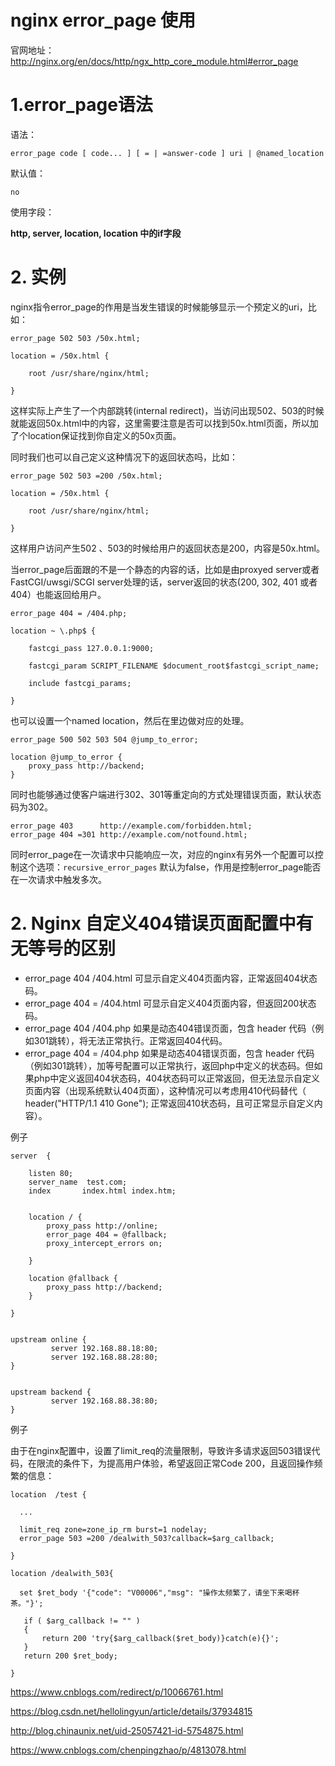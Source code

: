 # nginx error_page 使用



官网地址：http://nginx.org/en/docs/http/ngx_http_core_module.html#error_page

# 1.error_page语法

语法：

```
error_page code [ code... ] [ = | =answer-code ] uri | @named_location 
```

默认值：

```
no 
```

使用字段：

**http, server, location, location 中的if字段** 

# 2. 实例

nginx指令error_page的作用是当发生错误的时候能够显示一个预定义的uri，比如：

```
error_page 502 503 /50x.html;

location = /50x.html {

    root /usr/share/nginx/html;

}   
```

这样实际上产生了一个内部跳转(internal redirect)，当访问出现502、503的时候就能返回50x.html中的内容，这里需要注意是否可以找到50x.html页面，所以加了个location保证找到你自定义的50x页面。

同时我们也可以自己定义这种情况下的返回状态吗，比如：

```
error_page 502 503 =200 /50x.html;

location = /50x.html {

    root /usr/share/nginx/html;

}   
```

这样用户访问产生502 、503的时候给用户的返回状态是200，内容是50x.html。

当error_page后面跟的不是一个静态的内容的话，比如是由proxyed server或者FastCGI/uwsgi/SCGI server处理的话，server返回的状态(200, 302, 401 或者 404）也能返回给用户。

```
error_page 404 = /404.php;

location ~ \.php$ {

    fastcgi_pass 127.0.0.1:9000;

    fastcgi_param SCRIPT_FILENAME $document_root$fastcgi_script_name;

    include fastcgi_params;

}   
```

也可以设置一个named location，然后在里边做对应的处理。

```
error_page 500 502 503 504 @jump_to_error;

location @jump_to_error {    
    proxy_pass http://backend;
}
```

同时也能够通过使客户端进行302、301等重定向的方式处理错误页面，默认状态码为302。

```
error_page 403      http://example.com/forbidden.html;
error_page 404 =301 http://example.com/notfound.html;
```

同时error_page在一次请求中只能响应一次，对应的nginx有另外一个配置可以控制这个选项：`recursive_error_pages`
默认为false，作用是控制error_page能否在一次请求中触发多次。

# 2. Nginx 自定义404错误页面配置中有无等号的区别

- error_page 404 /404.html 可显示自定义404页面内容，正常返回404状态码。
- error_page 404 = /404.html 可显示自定义404页面内容，但返回200状态码。
- error_page 404 /404.php 如果是动态404错误页面，包含 header 代码（例如301跳转），将无法正常执行。正常返回404代码。
- error_page 404 = /404.php 如果是动态404错误页面，包含 header 代码（例如301跳转），加等号配置可以正常执行，返回php中定义的状态码。但如果php中定义返回404状态码，404状态码可以正常返回，但无法显示自定义页面内容（出现系统默认404页面），这种情况可以考虑用410代码替代（ header("HTTP/1.1 410 Gone"); 正常返回410状态码，且可正常显示自定义内容）。

 

例子

```
server  {

    listen 80;
    server_name  test.com;
    index       index.html index.htm;


    location / { 
        proxy_pass http://online;
        error_page 404 = @fallback;
        proxy_intercept_errors on;

    }

    location @fallback {
        proxy_pass http://backend;
    }

}


upstream online {
         server 192.168.88.18:80;
         server 192.168.88.28:80;
}


upstream backend {
         server 192.168.88.38:80;
}
```

例子

   由于在nginx配置中，设置了limit_req的流量限制，导致许多请求返回503错误代码，在限流的条件下，为提高用户体验，希望返回正常Code 200，且返回操作频繁的信息：

```
location  /test {

  ... 

  limit_req zone=zone_ip_rm burst=1 nodelay; 
  error_page 503 =200 /dealwith_503?callback=$arg_callback;

}

location /dealwith_503{ 

  set $ret_body '{"code": "V00006","msg": "操作太频繁了，请坐下来喝杯茶。"}';

   if ( $arg_callback != "" ) 
   { 
       return 200 'try{$arg_callback($ret_body)}catch(e){}'; 
   } 
   return 200 $ret_body; 

}
```

 

https://www.cnblogs.com/redirect/p/10066761.html

https://blog.csdn.net/hellolingyun/article/details/37934815

http://blog.chinaunix.net/uid-25057421-id-5754875.html

https://www.cnblogs.com/chenpingzhao/p/4813078.html